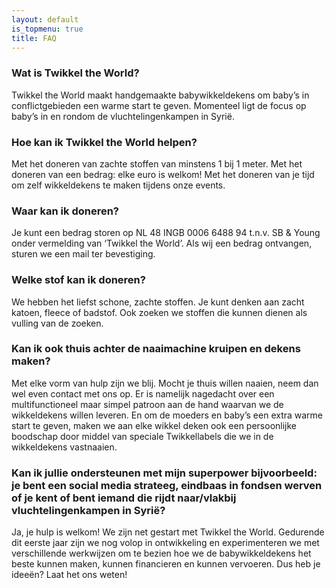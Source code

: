 ```yaml
---
layout: default
is_topmenu: true
title: FAQ
---
```


### Wat is Twikkel the World?

Twikkel the World maakt handgemaakte babywikkeldekens om baby’s in conflictgebieden een warme start te geven. Momenteel 
ligt de focus op baby’s in en rondom de vluchtelingenkampen in Syrië.

 

### Hoe kan ik Twikkel the World helpen?

Met het doneren van zachte stoffen van minstens 1 bij 1 meter. Met het doneren van een bedrag: elke euro is welkom! Met 
het doneren van je tijd om zelf wikkeldekens te maken tijdens onze events.

 

### Waar kan ik doneren?

Je kunt een bedrag storen op NL 48 INGB 0006 6488 94 t.n.v. SB & Young onder vermelding van ‘Twikkel the World’. Als wij 
een bedrag ontvangen, sturen we een mail ter bevestiging.

 

### Welke stof kan ik doneren?

We hebben het liefst schone, zachte stoffen. Je kunt denken aan zacht katoen, fleece of badstof. Ook zoeken we stoffen 
die kunnen dienen als vulling van de zoeken.

 

### Kan ik ook thuis achter de naaimachine kruipen en dekens maken?

Met elke vorm van hulp zijn we blij. Mocht je thuis willen naaien, neem dan wel even contact met ons op. Er is namelijk 
nagedacht over een multifunctioneel maar simpel patroon aan de hand waarvan we de wikkeldekens willen leveren. En om de moeders en baby’s een extra warme start te geven, maken we aan elke wikkel deken ook een persoonlijke boodschap door middel van speciale Twikkel­labels die we in de wikkeldekens vastnaaien.

 

### Kan ik jullie ondersteunen met mijn superpower bijvoorbeeld: je bent een social media strateeg, eindbaas in fondsen werven of je kent of bent iemand die rijdt naar/vlakbij vluchtelingenkampen in Syrië?

Ja, je hulp is welkom! We zijn net gestart met Twikkel the World. Gedurende dit eerste jaar zijn we nog volop in 
ontwikkeling en experimenteren we met verschillende werkwijzen om te bezien hoe we de babywikkeldekens het beste kunnen 
maken, kunnen financieren en kunnen vervoeren. Dus heb je ideeën? Laat het ons weten!

